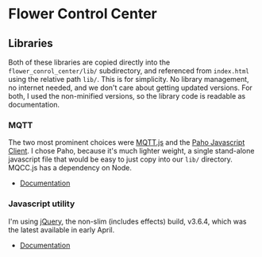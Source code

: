 # Flower Control Center

## Libraries

Both of these libraries are copied directly into the `flower_conrol_center/lib/` subdirectory, and referenced from `index.html` using the relative path `lib/`. This is for simplicity. No library management, no internet needed, and we don't care about getting updated versions.  For both, I used the non-minified versions, so the library code is readable as documentation.

### MQTT

The two most prominent choices were [MQTT.js](https://github.com/mqttjs/MQTT.js) and the [Paho Javascript Client](https://www.eclipse.org/paho/index.php?page=clients/js/index.php). I chose Paho, because it's much lighter weight, a single stand-alone javascript file that would be easy to just copy into our `lib/` directory. MQCC.js has a dependency on Node.

- [Documentation](https://www.eclipse.org/paho/index.php?page=clients/js/index.php)

### Javascript utility

I'm using [jQuery](https://jquery.com/), the non-slim (includes effects) build, v3.6.4, which was the latest available in early April.

- [Documentation](https://api.jquery.com/)
